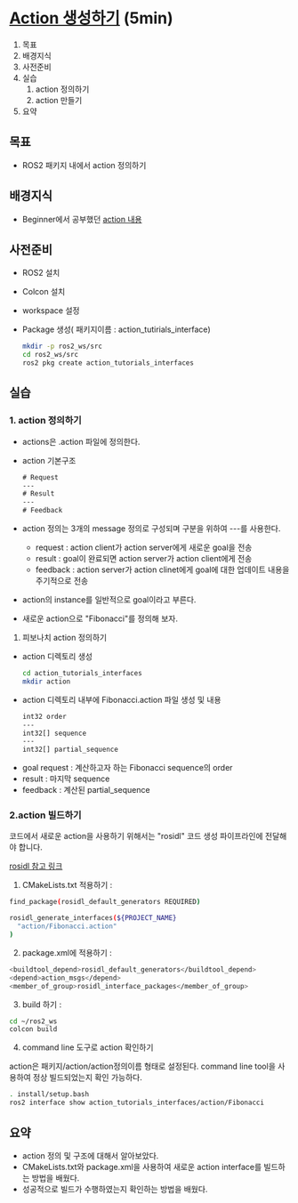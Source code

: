 # [Action 생성하기](https://docs.ros.org/en/humble/Tutorials/Intermediate/Creating-an-Action.html) (5min)
1. 목표
2. 배경지식
3. 사전준비
4. 실습
   1. action 정의하기
   2. action 만들기
5. 요약

## 목표
* ROS2 패키지 내에서 action 정의하기

## 배경지식
* Beginner에서 공부했던 [action 내용](https://docs.ros.org/en/humble/Tutorials/Beginner-CLI-Tools/Understanding-ROS2-Actions/Understanding-ROS2-Actions.html) 

## 사전준비
* ROS2 설치
* Colcon 설치 
* workspace 설정
* Package 생성( 패키지이름 : action_tutirials_interface)

    ```bash
    mkdir -p ros2_ws/src
    cd ros2_ws/src
    ros2 pkg create action_tutorials_interfaces
    ```

## 실습
### 1. action 정의하기 
* actions은 .action 파일에 정의한다.
* action 기본구조 
    ```xml
    # Request
    ---
    # Result
    ---
    # Feedback
    ```
* action 정의는 3개의 message 정의로 구성되며 구분을 위하여 ---를 사용한다.
  * request : action client가 action server에게 새로운 goal을 전송 
  * result : goal이 완료되면 action server가 action client에게 전송 
  * feedback : action server가 action clinet에게 goal에 대한 업데이트 내용을 주기적으로 전송

* action의 instance를 일반적으로 goal이라고 부른다.

* 새로운 action으로 "Fibonacci"를 정의해 보자.
1) 피보나치 action 정의하기 
  * action 디렉토리 생성
    ```bash
    cd action_tutorials_interfaces
    mkdir action
    ```
  * action 디렉토리 내부에 Fibonacci.action 파일 생성 및 내용 
    ```bash
    int32 order
    ---
    int32[] sequence
    ---
    int32[] partial_sequence
    ```
* goal request : 계산하고자 하는 Fibonacci sequence의 order
* result : 마지막 sequence
* feedback : 계산된 partial_sequence
 
### 2.action 빌드하기 

코드에서 새로운 action을 사용하기 위해서는 "rosidl" 코드 생성 파이프라인에 전달해야 합니다.

[rosidl 참고 링크](https://docs.ros.org/en/rolling/Concepts/About-Internal-Interfaces.html#the-rosidl-repository)

1) CMakeLists.txt 적용하기 :
```bash
find_package(rosidl_default_generators REQUIRED)

rosidl_generate_interfaces(${PROJECT_NAME}
  "action/Fibonacci.action"
)
```

2) package.xml에 적용하기 : 
```bash
<buildtool_depend>rosidl_default_generators</buildtool_depend>
<depend>action_msgs</depend>
<member_of_group>rosidl_interface_packages</member_of_group>
```

3) build 하기 : 
```bash
cd ~/ros2_ws
colcon build
```

4) command line 도구로 action 확인하기

action은 패키지/action/action정의이름 형태로 설정된다.
command line tool을 사용하여 정상 빌드되었는지 확인 가능하다.


```bash
. install/setup.bash
ros2 interface show action_tutorials_interfaces/action/Fibonacci
```

## 요약
* action 정의 및 구조에 대해서 알아보았다.
* CMakeLists.txt와 package.xml을 사용하여 새로운 action interface를 빌드하는 방법을 배웠다.
* 성공적으로 빌드가 수행하였는지 확인하는 방법을 배웠다.
